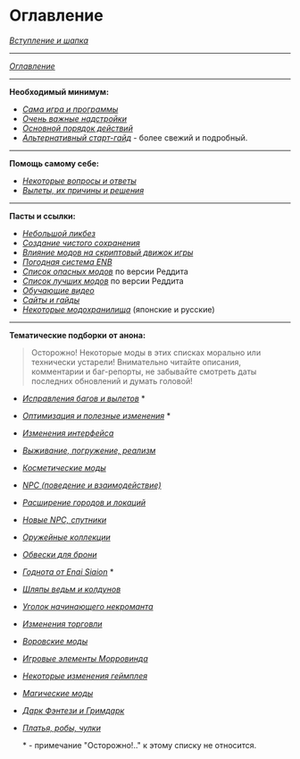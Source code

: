 # Оглавление

[*Вступление и шапка*](00_Вступление_и_шапка.md)

------

[*Оглавление*](01_Оглавление.md)

------

**Необходимый минимум:**

+ [*Сама игра и программы*](01_Minimum/01_Сама_игра_и_программы.md)
+ [*Очень важные надстройки*](01_Minimum/02_Очень_важные_надстройки.md)
+ [*Основной порядок действий*](01_Minimum/03_Основной_порядок_действий.md)
+ [*Альтернативный старт-гайд*](01_Minimum/04_Альтернативный_старт_гайд.md) - более свежий и подробный.

------

**Помощь самому себе:**

+ [*Некоторые вопросы и ответы*](02_Self-Help/01_Некоторые_вопросы_и_ответы.md)
+ [*Вылеты, их причины и решения*](02_Self-Help/02_Вылеты_их_причины_и_решения.md)

------

**Пасты и ссылки:**

+ [*Небольшой ликбез*](03_Texts_And_Links/01_Небольшой_ликбез.md)
+ [*Создание чистого сохранения*](03_Texts_And_Links/03_Создание_чистого_сохранения.md)
+ [*Влияние модов на скриптовый движок игры*](03_Texts_And_Links/04_Влияние_модов_на_скриптовый_движок_игры.md)
+ [*Погодная система ENB*](03_Texts_And_Links/05_Погодная_система_ENB.md)
+ [*Список опасных модов*](https://www.reddit.com/r/skyrimmods/wiki/dangerous_mods_masterlist) по версии Реддита
+ [*Список лучших модов*](https://www.reddit.com/r/skyrimmods/wiki/best_mods_for) по версии Реддита
+ [*Обучающие видео*](03_Texts_And_Links/06_Обучающие_видео.md)
+ [*Сайты и гайды*](03_Texts_And_Links/07_Сайты_и_гайды.md)
+ [*Некоторые модохранилища*](03_Texts_And_Links/08_Модохранилища.md) (японские и русские)

------

**Тематические подборки от анона:**

> Осторожно! Некоторые моды в этих списках морально или технически устарели! Внимательно читайте описания, комментарии и баг-репорты, не забывайте смотреть даты последних обновлений и думать головой!

+ [*Исправления багов и вылетов*](04_Anon_Collection/01_Исправления_багов_и_вылетов.md) *
+ [*Оптимизация и полезные изменения*](04_Anon_Collection/02_Оптимизация_и_полезные_изменения.md) *
+ [*Изменения интерфейса*](04_Anon_Collection/03_Изменения_интерфейса.md)
+ [*Выживание, погружение, реализм*](04_Anon_Collection/04_Выживание_погружение_реализм.md)
+ [*Косметические моды*](04_Anon_Collection/05_Косметические_моды.md)
+ [*NPC (поведение и взаимодействие)*](04_Anon_Collection/06_NPC_поведение_и_взаимодействие.md)
+ [*Расширение городов и локаций*](04_Anon_Collection/07_Расширение_городов_и_локаций.md)
+ [*Новые NPC, спутники*](04_Anon_Collection/08_Новые_NPC_спутники.md)
+ [*Оружейные коллекции*](04_Anon_Collection/09_Оружейные_коллекции.md)
+ [*Обвески для брони*](04_Anon_Collection/10_Обвески_для_брони.md)
+ [*Годнота от Enai Siaion*](04_Anon_Collection/11_Годнота_от_Enai_Siaion.md) *
+ [*Шляпы ведьм и колдунов*](04_Anon_Collection/12_Шляпы_ведьм_и_колдунов.md)
+ [*Уголок начинающего некроманта*](04_Anon_Collection/13_Уголок_начинающего_некроманта.md)
+ [*Изменения торговли*](04_Anon_Collection/14_Изменения_торговли.md)
+ [*Воровские моды*](04_Anon_Collection/15_Воровские_моды.md)
+ [*Игровые элементы Морровинда*](04_Anon_Collection/16_Игровые_элементы_Морровинда.md)
+ [*Некоторые изменения геймплея*](04_Anon_Collection/17_Некоторые_изменения_геймплея.md)
+ [*Магические моды*](04_Anon_Collection/18_Магические_моды.md)
+ [*Дарк Фэнтези и Гримдарк*](04_Anon_Collection/19_Дарк_Фэнтези_и_Гримдарк.md)
+ [*Платья, робы, чулки*](04_Anon_Collection/20_Платья_робы_чулки.md)

  \* - примечание "Осторожно!.." к этому списку не относится.
